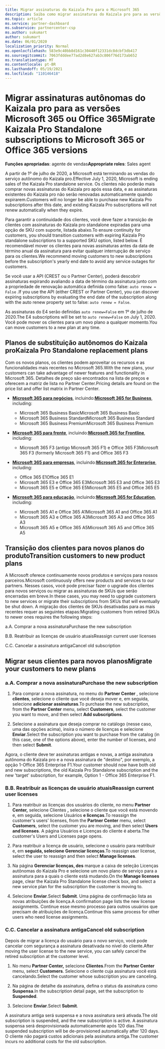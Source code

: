 ```yaml
---
title: Migrar assinaturas do Kaizala Pro para o Microsoft 365
description: Saiba como migrar assinaturas do Kaizala pro para as versões Microsoft 365 ou Office 365. Leia este artigo para obter mais detalhes sobre a transição de seus clientes.
ms.topic: article
ms.service: partner-dashboard
ms.subservice: partnercenter-csp
ms.author: sukumart
author: sukumart
ms.date: 06/01/2020
localization_priority: Normal
ms.openlocfilehash: 583e9c40bb8d161c30440f12331dc8dcbf3db417
ms.sourcegitcommit: 7063fdddee77ad2d8e627ab3c806f76d173ab652
ms.translationtype: MT
ms.contentlocale: pt-BR
ms.lasthandoff: 05/19/2021
ms.locfileid: "110146418"
---
```

# <a name="migrate-kaizala-pro-standalone-subscriptions-to-microsoft-365-or-office-365-versions"></a><span data-ttu-id="507e9-104">Migrar assinaturas autônomas do Kaizala pro para as versões Microsoft 365 ou Office 365</span><span class="sxs-lookup"><span data-stu-id="507e9-104">Migrate Kaizala Pro Standalone subscriptions to Microsoft 365 or Office 365 versions</span></span>

<span data-ttu-id="507e9-105">**Funções apropriadas**: agente de vendas</span><span class="sxs-lookup"><span data-stu-id="507e9-105">**Appropriate roles**: Sales agent</span></span>

<span data-ttu-id="507e9-106">A partir de 1º de julho de 2020, a Microsoft está terminando as vendas do serviço autônomo do Kaizala pro.</span><span class="sxs-lookup"><span data-stu-id="507e9-106">Effective July 1, 2020, Microsoft is ending sales of the Kaizala Pro standalone service.</span></span> <span data-ttu-id="507e9-107">Os clientes não poderão mais comprar novas assinaturas do Kaizala pro após essa data, e as assinaturas existentes do Kaizala pro não serão renovadas automaticamente quando expirarem.</span><span class="sxs-lookup"><span data-stu-id="507e9-107">Customers will no longer be able to purchase new Kaizala Pro subscriptions after this date, and existing Kaizala Pro subscriptions will not renew automatically when they expire.</span></span>

<span data-ttu-id="507e9-108">Para garantir a continuidade dos clientes, você deve fazer a transição de clientes com assinaturas do Kaizala pro standalone expiradas para uma opção de SKU com suporte, listada abaixo.</span><span class="sxs-lookup"><span data-stu-id="507e9-108">To ensure continuity for customers, you should transition customers with expiring Kaizala Pro standalone subscriptions to a supported SKU option, listed below.</span></span> <span data-ttu-id="507e9-109">É recomendável mover os clientes para novas assinaturas antes da data de término anual da assinatura para evitar qualquer interrupção de serviço para os clientes.</span><span class="sxs-lookup"><span data-stu-id="507e9-109">We recommend moving customers to new subscriptions before the subscription's yearly end date to avoid any service outages for customers.</span></span>

<span data-ttu-id="507e9-110">Se você usar a API (CREST ou o Partner Center), poderá descobrir assinaturas expirando avaliando a data de término da assinatura junto com a propriedade de renovação automática definida como false: `auto renew = False` .</span><span class="sxs-lookup"><span data-stu-id="507e9-110">If you use the API (either CREST or Partner Center), you can discover expiring subscriptions by evaluating the end date of the subscription along with the auto renew property set to false: `auto renew = False`.</span></span>

<span data-ttu-id="507e9-111">As assinaturas do E4 serão definidas `auto renew=False` em 1º de julho de 2020.</span><span class="sxs-lookup"><span data-stu-id="507e9-111">The E4 subscriptions will be set to `auto renew=False` on July 1, 2020.</span></span> <span data-ttu-id="507e9-112">Você pode mover os clientes para um novo plano a qualquer momento.</span><span class="sxs-lookup"><span data-stu-id="507e9-112">You can move customers to a new plan at any time.</span></span>

## <a name="kaizala-pro-standalone-replacement-plans"></a><span data-ttu-id="507e9-113">Planos de substituição autônomos do Kaizala pro</span><span class="sxs-lookup"><span data-stu-id="507e9-113">Kaizala Pro Standalone replacement plans</span></span>

<span data-ttu-id="507e9-114">Com os novos planos, os clientes podem aproveitar os recursos e as funcionalidades mais recentes no Microsoft 365.</span><span class="sxs-lookup"><span data-stu-id="507e9-114">With the new plans, your customers can take advantage of newer features and functionality in Microsoft 365.</span></span> <span data-ttu-id="507e9-115">Detalhes de preço são encontrados na lista de preços e oferecem a matriz de lista no Partner Center.</span><span class="sxs-lookup"><span data-stu-id="507e9-115">Pricing details are found on the price list and offer list matrix in Partner Center.</span></span>

- <span data-ttu-id="507e9-116">[**Microsoft 365 para negócios**](https://www.microsoft.com/microsoft-365/compare-all-microsoft-365-products?&activetab=tab:primaryr2), incluindo:</span><span class="sxs-lookup"><span data-stu-id="507e9-116">[**Microsoft 365 for Business**](https://www.microsoft.com/microsoft-365/compare-all-microsoft-365-products?&activetab=tab:primaryr2), including:</span></span>  
   - <span data-ttu-id="507e9-117">Microsoft 365 Business Basic</span><span class="sxs-lookup"><span data-stu-id="507e9-117">Microsoft 365 Business Basic</span></span>
   - <span data-ttu-id="507e9-118">Microsoft 365 Business Standard</span><span class="sxs-lookup"><span data-stu-id="507e9-118">Microsoft 365 Business Standard</span></span>
   - <span data-ttu-id="507e9-119">Microsoft 365 Business Premium</span><span class="sxs-lookup"><span data-stu-id="507e9-119">Microsoft 365 Business Premium</span></span>
    
- <span data-ttu-id="507e9-120">[**Microsoft 365 para frente**](https://www.microsoft.com/microsoft-365/microsoft-365-enterprise-f3?activetab=pivot:overviewtab), incluindo:</span><span class="sxs-lookup"><span data-stu-id="507e9-120">[**Microsoft 365 for Frontline**](https://www.microsoft.com/microsoft-365/microsoft-365-enterprise-f3?activetab=pivot:overviewtab), including:</span></span>
   - <span data-ttu-id="507e9-121">Microsoft 365 F3 (antigo Microsoft 365 F1) e Office 365 F3</span><span class="sxs-lookup"><span data-stu-id="507e9-121">Microsoft 365 F3 (formerly Microsoft 365 F1) and Office 365 F3</span></span>
    
- <span data-ttu-id="507e9-122">[**Microsoft 365 para empresas**](https://www.microsoft.com/microsoft-365/compare-microsoft-365-enterprise-plans), incluindo:</span><span class="sxs-lookup"><span data-stu-id="507e9-122">[**Microsoft 365 for Enterprise**](https://www.microsoft.com/microsoft-365/compare-microsoft-365-enterprise-plans), including:</span></span> 
   - <span data-ttu-id="507e9-123">Office 365 E1</span><span class="sxs-lookup"><span data-stu-id="507e9-123">Office 365 E1</span></span>
   - <span data-ttu-id="507e9-124">Microsoft 365 E3 e Office 365 E3</span><span class="sxs-lookup"><span data-stu-id="507e9-124">Microsoft 365 E3 and Office 365 E3</span></span>
   - <span data-ttu-id="507e9-125">Microsoft 365 E5 e Office 365 E5</span><span class="sxs-lookup"><span data-stu-id="507e9-125">Microsoft 365 E5 and Office 365 E5</span></span>

- <span data-ttu-id="507e9-126">[**Microsoft 365 para educação**](https://www.microsoft.com/education/buy-license/microsoft365), incluindo:</span><span class="sxs-lookup"><span data-stu-id="507e9-126">[**Microsoft 365 for Education**](https://www.microsoft.com/education/buy-license/microsoft365), including:</span></span> 
    - <span data-ttu-id="507e9-127">Microsoft 365 A1 e Office 365 A1</span><span class="sxs-lookup"><span data-stu-id="507e9-127">Microsoft 365 A1 and Office 365 A1</span></span>
    - <span data-ttu-id="507e9-128">Microsoft 365 A3 e Office 365 A3</span><span class="sxs-lookup"><span data-stu-id="507e9-128">Microsoft 365 A3 and Office 365 A3</span></span>
    - <span data-ttu-id="507e9-129">Microsoft 365 A5 e Office 365 A5</span><span class="sxs-lookup"><span data-stu-id="507e9-129">Microsoft 365 A5 and Office 365 A5</span></span>

## <a name="transition-customers-to-new-product-plans"></a><span data-ttu-id="507e9-130">Transição dos clientes para novos planos do produto</span><span class="sxs-lookup"><span data-stu-id="507e9-130">Transition customers to new product plans</span></span>

<span data-ttu-id="507e9-131">A Microsoft oferece continuamente novos produtos e serviços para nossos parceiros.</span><span class="sxs-lookup"><span data-stu-id="507e9-131">Microsoft continuously offers new products and services to our partners.</span></span> <span data-ttu-id="507e9-132">Nesses casos, você pode precisar fazer o upgrade dos clientes para novos serviços ou migrar as assinaturas de SKUs que serão encerradas em breve.</span><span class="sxs-lookup"><span data-stu-id="507e9-132">In these cases, you may need to upgrade customers to new services or migrate their subscriptions from SKUs that will eventually be shut down.</span></span> <span data-ttu-id="507e9-133">A migração dos clientes de SKUs desativadas para as mais recentes requer as seguintes etapas:</span><span class="sxs-lookup"><span data-stu-id="507e9-133">Migrating customers from retired SKUs to newer ones requires the following steps:</span></span>

<span data-ttu-id="507e9-134">a.</span><span class="sxs-lookup"><span data-stu-id="507e9-134">A.</span></span> <span data-ttu-id="507e9-135">Comprar a nova assinatura</span><span class="sxs-lookup"><span data-stu-id="507e9-135">Purchase the new subscription</span></span>

<span data-ttu-id="507e9-136">B.</span><span class="sxs-lookup"><span data-stu-id="507e9-136">B.</span></span> <span data-ttu-id="507e9-137">Reatribuir as licenças de usuário atuais</span><span class="sxs-lookup"><span data-stu-id="507e9-137">Reassign current user licenses</span></span>

<span data-ttu-id="507e9-138">C.</span><span class="sxs-lookup"><span data-stu-id="507e9-138">C.</span></span> <span data-ttu-id="507e9-139">Cancelar a assinatura antiga</span><span class="sxs-lookup"><span data-stu-id="507e9-139">Cancel old subscription</span></span>


## <a name="migrate-your-customers-to-new-plans"></a><span data-ttu-id="507e9-140">Migrar seus clientes para novos planos</span><span class="sxs-lookup"><span data-stu-id="507e9-140">Migrate your customers to new plans</span></span>

### <a name="a-purchase-the-new-subscription"></a><span data-ttu-id="507e9-141">a.</span><span class="sxs-lookup"><span data-stu-id="507e9-141">A.</span></span> <span data-ttu-id="507e9-142">Comprar a nova assinatura</span><span class="sxs-lookup"><span data-stu-id="507e9-142">Purchase the new subscription</span></span>

1. <span data-ttu-id="507e9-143">Para comprar a nova assinatura, no menu do **Partner Center** , selecione **clientes**, selecione o cliente que você deseja mover e, em seguida, selecione **adicionar assinaturas**.</span><span class="sxs-lookup"><span data-stu-id="507e9-143">To purchase the new subscription, from the **Partner Center** menu, select **Customers**, select the customer you want to move, and then select **Add subscriptions**.</span></span>

2. <span data-ttu-id="507e9-144">Selecione a assinatura que deseja comprar no catálogo (nesse caso, uma das opções acima), insira o número de licenças e selecione **Enviar**.</span><span class="sxs-lookup"><span data-stu-id="507e9-144">Select the subscription you want to purchase from the catalog (in this case, one of the options above), enter the number of licenses, and then select **Submit**.</span></span>

<span data-ttu-id="507e9-145">Agora, o cliente deve ter assinaturas antigas e novas, a antiga assinatura autônoma do Kaizala pro e a nova assinatura de "destino", por exemplo, a opção 1-Office 365 Enterprise F1.</span><span class="sxs-lookup"><span data-stu-id="507e9-145">Your customer should now have both old and new subscriptions, the old Kaizala Pro Standalone subscription and the new 'target' subscription, for example, Option 1 - Office 365 Enterprise F1.</span></span>

### <a name="b-reassign-current-user-licenses"></a><span data-ttu-id="507e9-146">B.</span><span class="sxs-lookup"><span data-stu-id="507e9-146">B.</span></span> <span data-ttu-id="507e9-147">Reatribuir as licenças de usuário atuais</span><span class="sxs-lookup"><span data-stu-id="507e9-147">Reassign current user licenses</span></span>

1. <span data-ttu-id="507e9-148">Para reatribuir as licenças dos usuários do cliente, no menu **Partner Center,** selecione Clientes **,** selecione o cliente que você está movendo e, em seguida, selecione Usuários **e licenças**.</span><span class="sxs-lookup"><span data-stu-id="507e9-148">To reassign the customer's users' licenses, from the **Partner Center** menu, select **Customers**, select the customer you are moving, and then select **Users and licenses**.</span></span> <span data-ttu-id="507e9-149">A página Usuários e Licenças do cliente é aberta.</span><span class="sxs-lookup"><span data-stu-id="507e9-149">The customer's Users and Licenses page opens.</span></span>

2. <span data-ttu-id="507e9-150">Para reatribuir a licença de usuário, selecione o usuário para reatribuir e, em **seguida, selecione Gerenciar licenças**.</span><span class="sxs-lookup"><span data-stu-id="507e9-150">To reassign user license, select the user to reassign and then select **Manage licenses**.</span></span>

3. <span data-ttu-id="507e9-151">Na página **Gerenciar licenças, des** marque a caixa de seleção Licenças autônomas do Kaizala Pro e selecione um novo plano de serviço para a assinatura para a quais o cliente está mudando.</span><span class="sxs-lookup"><span data-stu-id="507e9-151">On the **Manage licenses** page, clear the Kaizala Pro Standalone license check box, and select a new service plan for the subscription the customer is moving to.</span></span>

4.  <span data-ttu-id="507e9-152">Selecione **Enviar**.</span><span class="sxs-lookup"><span data-stu-id="507e9-152">Select **Submit**.</span></span> <span data-ttu-id="507e9-153">Uma página de confirmação lista as novas atribuições de licença.</span><span class="sxs-lookup"><span data-stu-id="507e9-153">A confirmation page lists the new license assignments.</span></span> <span data-ttu-id="507e9-154">Continue esse mesmo processo para outros usuários que precisam de atribuições de licença.</span><span class="sxs-lookup"><span data-stu-id="507e9-154">Continue this same process for other users who need license assignments.</span></span>

### <a name="c-cancel-old-subscription"></a><span data-ttu-id="507e9-155">C.</span><span class="sxs-lookup"><span data-stu-id="507e9-155">C.</span></span> <span data-ttu-id="507e9-156">Cancelar a assinatura antiga</span><span class="sxs-lookup"><span data-stu-id="507e9-156">Cancel old subscription</span></span>

<span data-ttu-id="507e9-157">Depois de migrar a licença do usuário para o novo serviço, você pode cancelar com segurança a assinatura desativada no nível do cliente.</span><span class="sxs-lookup"><span data-stu-id="507e9-157">After moving the user license to the new service, you can safely cancel the retired subscription at the customer level.</span></span>

1.  <span data-ttu-id="507e9-158">No menu **Partner Center,** selecione **Clientes**.</span><span class="sxs-lookup"><span data-stu-id="507e9-158">From the **Partner Center** menu, select **Customers**.</span></span> <span data-ttu-id="507e9-159">Selecione o cliente cuja assinatura você está cancelando.</span><span class="sxs-lookup"><span data-stu-id="507e9-159">Select the customer whose subscription you are canceling.</span></span>

2.  <span data-ttu-id="507e9-160">Na página de detalhe da assinatura, defina o status da assinatura como **Suspensa**.</span><span class="sxs-lookup"><span data-stu-id="507e9-160">In the subscription detail page, set the subscription to **Suspended**.</span></span>

3.  <span data-ttu-id="507e9-161">Selecione **Enviar**.</span><span class="sxs-lookup"><span data-stu-id="507e9-161">Select **Submit**.</span></span>

<span data-ttu-id="507e9-162">A assinatura antiga será suspensa e a nova assinatura será ativada.</span><span class="sxs-lookup"><span data-stu-id="507e9-162">The old subscription is suspended, and the new subscription is active.</span></span> <span data-ttu-id="507e9-163">A assinatura suspensa será desprovisionada automaticamente após 120 dias.</span><span class="sxs-lookup"><span data-stu-id="507e9-163">The suspended subscription will be de-provisioned automatically after 120 days.</span></span> <span data-ttu-id="507e9-164">O cliente não pagará custos adicionais pela assinatura antiga.</span><span class="sxs-lookup"><span data-stu-id="507e9-164">The customer incurs no additional costs for the old subscription.</span></span>
